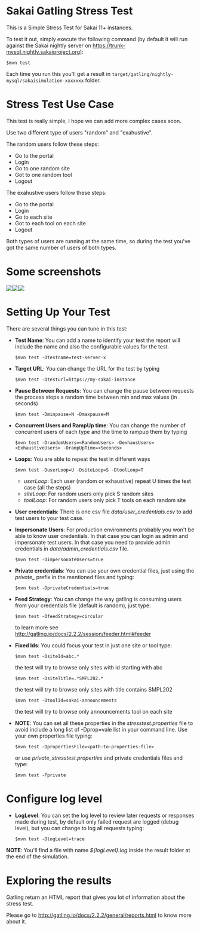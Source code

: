 Sakai Gatling Stress Test
=========================

This is a Simple Stress Test for Sakai 11+ instances.

To test it out, simply execute the following command (by default it will run against the Sakai nightly server on https://trunk-mysql.nightly.sakaiproject.org):

    $mvn test

Each time you run this you'll get a result in `target/gatling/nightly-mysql/sakaisimulation-xxxxxxx` folder.

Stress Test Use Case
====================

This test is really simple, I hope we can add more complex cases soon.

Use two different type of users "random" and "exahustive".

The random users follow these steps:
- Go to the portal
- Login
- Go to one random site
- Got to one random tool
- Logout 

The exahustive users follow these steps:
- Go to the portal
- Login
- Go to each site
- Got to each tool on each site
- Logout 

Both types of users are running at the same time, so during the test you've got the same number of users of both types.

Some screenshots
================

![](https://raw.githubusercontent.com/sakaiproject/sakai-stress-test/master/src/test/resources/request-bodies/global1.jpg)![](https://raw.githubusercontent.com/sakaiproject/sakai-stress-test/master/src/test/resources/request-bodies/global2.jpg)![](https://raw.githubusercontent.com/sakaiproject/sakai-stress-test/master/src/test/resources/request-bodies/detail1.jpg)

Setting Up Your Test
====================

There are several things you can tune in this test:

- **Test Name**: You can add a name to identify your test the report will include the name and also the configurable values for the test.

	```$mvn test -Dtestname=test-server-x```

- **Target URL**: You can change the URL for the test by typing

	```$mvn test -Dtesturl=https://my-sakai-instance```
	
- **Pause Between Requests**: You can change the pause between requests the process stops a random time between min and max values (in seconds)

	```$mvn test -Dminpause=N -Dmaxpause=M```
	
- **Concurrent Users and RampUp time**: You can change the number of concurrent users of each type and the time to rampup them by typing

	```$mvn test -DrandomUsers=<RandomUsers> -DexhausUsers=<ExhaustiveUsers> -DrampUpTime=<Seconds>```
	
- **Loops**: You are able to repeat the test in different ways
	
	```$mvn test -DuserLoop=U -DsiteLoop=S -DtoolLoop=T```

	* _userLoop_: Each user (random or exhaustive) repeat U times the test case (all the steps)
	* _siteLoop_: For random users only pick S random sites
	* _toolLoop_: For random users only pick T tools on each random site
	
- **User credentials**: There is one csv file _data/user_credentials.csv_ to add test users to your test case. 
	
- **Impersonate Users**: For production environments probably you won't be able to know user credentials. In that case you can login as admin and impersonate test users. In that case you need to provide admin credentials in _data/admin_credentials.csv_ file. 

	```$mvn test -DimpersonateUsers=true```

- **Private credentials**: You can use your own credential files, just using the *private_* prefix in the mentioned files and typing: 

	```$mvn test -DprivateCredentials=true```

- **Feed Strategy**: You can change the way gatling is consuming users from your credentials file (default is random), just type: 

	```$mvn test -DfeedStrategy=circular```
	
	to learn more see http://gatling.io/docs/2.2.2/session/feeder.html#feeder

- **Fixed Ids**: You could focus your test in just one site or tool type:

	```$mvn test -DsiteId=abc.*```
	
	the test will try to browse only sites with id starting with abc
	
	```$mvn test -DsiteTitle=.*SMPL202.*```
	
	the test will try to browse only sites with title contains SMPL202

	```$mvn test -DtoolId=sakai-announcements```
	
	the test will try to browse only announcements tool on each site
	
- **NOTE**: You can set all these properties in the _stresstest.properties_ file to avoid include a long list of -Dprop=vale list in your command line. Use your own properties file typing:
 
	```$mvn test -DpropertiesFile=<path-to-properties-file>```
	
	or use _private_stresstest.properties_ and private credentials files and type:

	```$mvn test -Pprivate```

Configure log level
====================

- **LogLevel**: You can set the log level to review later requests or responses made during test, by default only failed request are logged (debug level), but you can change to log all requests typing:

	```$mvn test -DlogLevel=trace```

**NOTE**: You'll find a file with name _${logLevel}.log_ inside the result folder at the end of the simulation.

Exploring the results
=====================

Gatling return an HTML report that gives you lot of information about the stress test.

Please go to http://gatling.io/docs/2.2.2/general/reports.html to know more about it.

